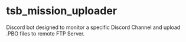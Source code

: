 # tsb_mission_uploader
Discord bot designed to monitor a specific Discord Channel and upload .PBO files to remote FTP Server.
